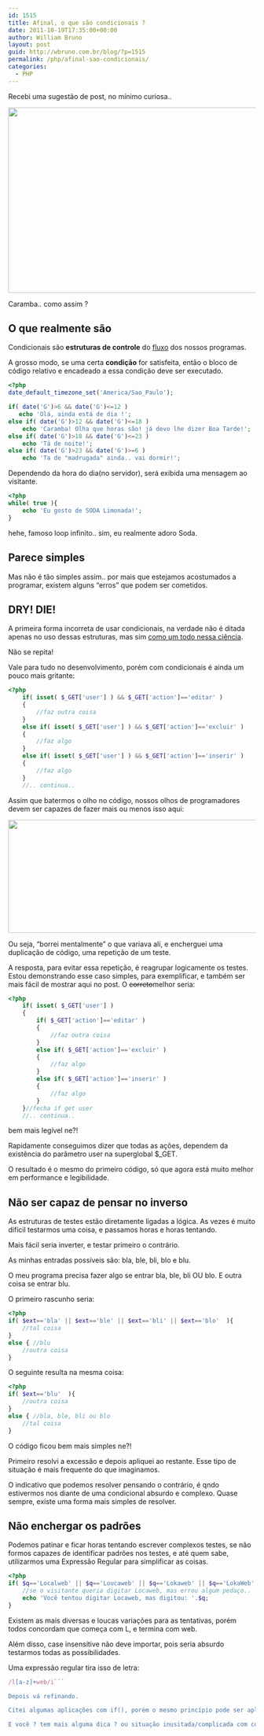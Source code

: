 ```yaml
---
id: 1515
title: Afinal, o que são condicionais ?
date: 2011-10-19T17:35:00+00:00
author: William Bruno
layout: post
guid: http://wbruno.com.br/blog/?p=1515
permalink: /php/afinal-sao-condicionais/
categories:
  - PHP
---
```

Recebi uma sugestão de post, no mínimo curiosa..

[<img src="/wp-content/uploads/2011/10/Screen-shot-2011-10-19-at-3.56.26-PM.png" alt="" title="Screen shot 2011-10-19 at 3.56.26 PM" width="573" height="377" class="aligncenter size-full wp-image-1516" srcset="/wp-content/uploads/2011/10/Screen-shot-2011-10-19-at-3.56.26-PM.png 573w, /wp-content/uploads/2011/10/Screen-shot-2011-10-19-at-3.56.26-PM-300x197.png 300w" sizes="(max-width: 573px) 100vw, 573px" />](/wp-content/uploads/2011/10/Screen-shot-2011-10-19-at-3.56.26-PM.png)

Caramba.. como assim ?

<!--more-->

## O que realmente são

Condicionais são **estruturas de controle** do <u>fluxo</u> dos nossos programas.

A grosso modo, se uma certa **condição** for satisfeita, então o bloco de código relativo e encadeado a essa condição deve ser executado.

``` php
<?php
date_default_timezone_set('America/Sao_Paulo');

if( date('G')>6 && date('G')<=12 )
   echo 'Olá, ainda está de dia !';
else if( date('G')>12 && date('G')<=18 )
    echo 'Caramba! Olha que horas são! já devo lhe dizer Boa Tarde!';
else if( date('G')>18 && date('G')<=23 )
    echo 'Tá de noite!';
else if( date('G')>23 && date('G')>=6 )
    echo 'Ta de "madrugada" ainda.. vai dormir!';
```

Dependendo da hora do dia(no servidor), será exibida uma mensagem ao visitante.

``` php
<?php
while( true ){
    echo 'Eu gosto de SODA Limonada!';
}
```

hehe, famoso loop infinito.. sim, eu realmente adoro Soda.

## Parece simples

Mas não é tão simples assim.. por mais que estejamos acostumados a programar, existem alguns &#8220;erros&#8221; que podem ser cometidos.

## DRY! DIE!

A primeira forma incorreta de usar condicionais, na verdade não é ditada apenas no uso dessas estruturas, mas sim <a href="https://wbruno.com.br/php/boas-praticas-de-programacao-filosofias-de-desenvolvimento/" target="_blank">como um todo nessa ciência</a>.

Não se repita!

Vale para tudo no desenvolvimento, porém com condicionais é ainda um pouco mais gritante:

``` php
<?php
    if( isset( $_GET['user'] ) && $_GET['action']=='editar' )
    {
        //faz outra coisa
    }
    else if( isset( $_GET['user'] ) && $_GET['action']=='excluir' )
    {
        //faz algo
    }
    else if( isset( $_GET['user'] ) && $_GET['action']=='inserir' )
    {
        //faz algo
    }
    //.. continua..
```

Assim que batermos o olho no código, nossos olhos de programadores devem ser capazes de fazer mais ou menos isso aqui:

[<img src="/wp-content/uploads/2011/10/Screen-shot-2011-10-19-at-4.35.43-PM.jpg" alt="" title="Screen-shot-2011-10-19-at-4.35.43-PM" width="624" height="230" class="aligncenter size-full wp-image-1531" srcset="/wp-content/uploads/2011/10/Screen-shot-2011-10-19-at-4.35.43-PM.jpg 624w, /wp-content/uploads/2011/10/Screen-shot-2011-10-19-at-4.35.43-PM-300x110.jpg 300w" sizes="(max-width: 624px) 100vw, 624px" />](/wp-content/uploads/2011/10/Screen-shot-2011-10-19-at-4.35.43-PM.jpg)

Ou seja, &#8220;borrei mentalmente&#8221; o que variava alí, e encherguei uma duplicação de código, uma repetição de um teste.

A resposta, para evitar essa repetição, é reagrupar logicamente os testes. Estou demonstrando esse caso simples, para exemplificar, e também ser mais fácil de mostrar aqui no post. O <del datetime="2011-10-19T18:44:03+00:00">correto</del>melhor seria:

``` php
<?php
    if( isset( $_GET['user'] )
    {
        if( $_GET['action']=='editar' )
        {
            //faz outra coisa
        }
        else if( $_GET['action']=='excluir' )
        {
            //faz algo
        }
        else if( $_GET['action']=='inserir' )
        {
            //faz algo
        }
    }//fecha if get user
    //.. continua..
```

bem mais legível ne?!

Rapidamente conseguimos dizer que todas as ações, dependem da existência do parâmetro user na superglobal $_GET.

O resultado é o mesmo do primeiro código, só que agora está muito melhor em performance e legibilidade.

## Não ser capaz de pensar no inverso

As estruturas de testes estão diretamente ligadas a lógica. As vezes é muito difícil testarmos uma coisa, e passamos horas e horas tentando.

Mais fácil seria inverter, e testar primeiro o contrário.

As minhas entradas possíveis são: bla, ble, bli, blo e blu.

O meu programa precisa fazer algo se entrar bla, ble, bli OU blo. E outra coisa se entrar blu.

O primeiro rascunho seria:

``` php
<?php
if( $ext=='bla' || $ext=='ble' || $ext=='bli' || $ext=='blo'  ){
    //tal coisa
}
else { //blu
    //outra coisa
}
```

O seguinte resulta na mesma coisa:

``` php
<?php
if( $ext=='blu'  ){
    //outra coisa
}
else { //bla, ble, bli ou blo
    //tal coisa
}
```

O código ficou bem mais simples ne?!

Primeiro resolvi a excessão e depois apliquei ao restante. Esse tipo de situação é mais frequente do que imaginamos.

O indicativo que podemos resolver pensando o contrário, é qndo estivermos nos diante de uma condicional absurdo e complexo. Quase sempre, existe uma forma mais simples de resolver.

## Não enchergar os padrões

Podemos patinar e ficar horas tentando escrever complexos testes, se não formos capazes de identificar padrões nos testes, e até quem sabe, utilizarmos uma Expressão Regular para simplificar as coisas.

``` php
<?php
if( $q=='Localweb' || $q=='Loucaweb' || $q=='Lokaweb' || $q=='LokaWeb' ){
    //se o visitante queria digitar Locaweb, mas errou algum pedaço..
    echo 'Você tentou digitar Locaweb, mas digitou: '.$q;
}
```

Existem as mais diversas e loucas variações para as tentativas, porém todos concordam que começa com L, e termina com web.

Além disso, case insensitive não deve importar, pois seria absurdo testarmos todas as possibilidades.

Uma expressão regular tira isso de letra:

``` js
/l[a-z]+web/i```

Depois vá refinando.

Citei algumas aplicações com if(), porém o mesmo princípio pode ser aplicado a switch case(prefira esse do que uma cadeia de if/elses), while()&#8230; enfim, essas estruturas condicionais que testam algo, para então fazer tal coisa.

E você ? tem mais alguma dica ? ou situação inusitada/complicada com condicionais ?
